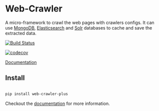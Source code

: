 # Web-Crawler

A micro-framework to crawl the web pages with crawlers configs. 
It can use [MongoDB](https://www.mongodb.com/), [Elasticsearch](https://www.elastic.co/products/elasticsearch) 
and [Solr](http://lucene.apache.org/solr/) databases to cache and save the extracted data. 


[![Build Status](https://travis-ci.org/invanatech/web-crawler-plus.svg?branch=master)](https://travis-ci.org/invanatech/web-crawler-plus)

[![codecov](https://codecov.io/gh/invanatech/web-crawler-plus/branch/master/graph/badge.svg)](https://codecov.io/gh/invanatech/web-crawler-plus)

[Documentation](docs/index.md)

## Install

```bash

pip install web-crawler-plus

```

Checkout the [documentation](docs/index.md) for more information.


